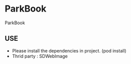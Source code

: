 # ParkBook
ParkBook

## USE

* Please install the dependencies in project. (pod install)
* Thrid party : SDWebImage